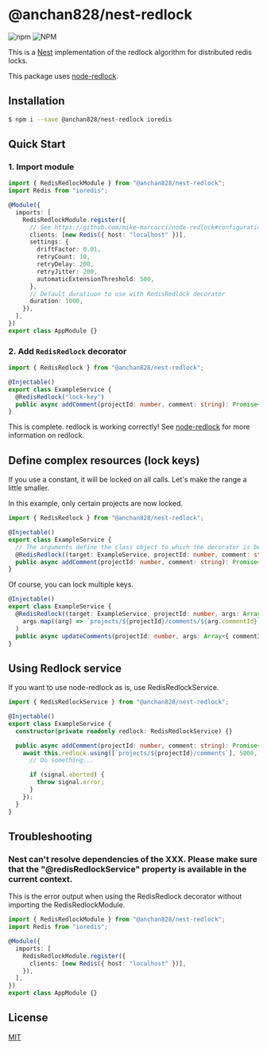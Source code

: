 # @anchan828/nest-redlock

![npm](https://img.shields.io/npm/v/@anchan828/nest-redlock.svg)
![NPM](https://img.shields.io/npm/l/@anchan828/nest-redlock.svg)

This is a [Nest](https://github.com/nestjs/nest) implementation of the redlock algorithm for distributed redis locks.

This package uses [node-redlock](https://github.com/mike-marcacci/node-redlock).

## Installation

```bash
$ npm i --save @anchan828/nest-redlock ioredis
```

## Quick Start

### 1. Import module

```ts
import { RedisRedlockModule } from "@anchan828/nest-redlock";
import Redis from "ioredis";

@Module({
  imports: [
    RedisRedlockModule.register({
      // See https://github.com/mike-marcacci/node-redlock#configuration
      clients: [new Redis({ host: "localhost" })],
      settings: {
        driftFactor: 0.01,
        retryCount: 10,
        retryDelay: 200,
        retryJitter: 200,
        automaticExtensionThreshold: 500,
      },
      // Default duratiuon to use with RedisRedlock decorator
      duration: 1000,
    }),
  ],
})
export class AppModule {}
```

### 2. Add `RedisRedlock` decorator

```ts
import { RedisRedlock } from "@anchan828/nest-redlock";

@Injectable()
export class ExampleService {
  @RedisRedlock("lock-key")
  public async addComment(projectId: number, comment: string): Promise<void> {}
}
```

This is complete. redlock is working correctly!
See [node-redlock](https://github.com/mike-marcacci/node-redlock) for more information on redlock.

## Define complex resources (lock keys)

If you use a constant, it will be locked on all calls. Let's make the range a little smaller.

In this example, only certain projects are now locked.

```ts
import { RedisRedlock } from "@anchan828/nest-redlock";

@Injectable()
export class ExampleService {
  // The arguments define the class object to which the decorator is being added and the method arguments in order.
  @RedisRedlock((target: ExampleService, projectId: number, comment: string) => `projects/${projectId}/comments`)
  public async addComment(projectId: number, comment: string): Promise<void> {}
}
```

Of course, you can lock multiple keys.

```ts
@Injectable()
export class ExampleService {
  @RedisRedlock((target: ExampleService, projectId: number, args: Array<{ commentId: number; comment: string }>) =>
    args.map((arg) => `projects/${projectId}/comments/${arg.commentId}`),
  )
  public async updateComments(projectId: number, args: Array<{ commentId: number; comment: string }>): Promise<void> {}
}
```

## Using Redlock service

If you want to use node-redlock as is, use RedisRedlockService.

```ts
import { RedisRedlockService } from "@anchan828/nest-redlock";

@Injectable()
export class ExampleService {
  constructor(private readonly redlock: RedisRedlockService) {}

  public async addComment(projectId: number, comment: string): Promise<void> {
    await this.redlock.using([`projects/${projectId}/comments`], 5000, (signal) => {
      // Do something...

      if (signal.aborted) {
        throw signal.error;
      }
    });
  }
}
```

## Troubleshooting

### Nest can't resolve dependencies of the XXX. Please make sure that the "@redisRedlockService" property is available in the current context.

This is the error output when using the RedisRedlock decorator without importing the RedisRedlockModule.

```ts
import { RedisRedlockModule } from "@anchan828/nest-redlock";
import Redis from "ioredis";

@Module({
  imports: [
    RedisRedlockModule.register({
      clients: [new Redis({ host: "localhost" })],
    }),
  ],
})
export class AppModule {}
```

## License

[MIT](LICENSE)
